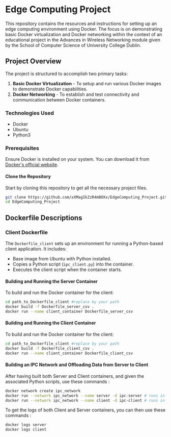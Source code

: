 # Edge Computing Project

This repository contains the resources and instructions for setting up an edge computing environment using Docker. The focus is on demonstrating basic Docker virtualization and Docker networking within the context of an educational project in the Advances in Wireless Networking module given by the School of Computer Science of University College Dublin.

## Project Overview

The project is structured to accomplish two primary tasks:
1. **Basic Docker Virtualization** - To setup and run various Docker images to demonstrate Docker capabilities.
2. **Docker Networking** - To establish and test connectivity and communication between Docker containers.

### Technologies Used
- Docker
- Ubuntu
- Python3

### Prerequisites

Ensure Docker is installed on your system. You can download it from [Docker's official website](https://www.docker.com/products/docker-desktop).



#### Clone the Repository

Start by cloning this repository to get all the necessary project files.

```bash
git clone https://github.com/xXMagIkZzR4mBOXx/EdgeComputing_Project.git
cd EdgeComputing_Project
```
## Dockerfile Descriptions

### Client Dockerfile

The `Dockerfile_client` sets up an environment for running a Python-based client application. It includes:
- Base image from Ubuntu with Python installed.
- Copies a Python script (`ipc_client.py`) into the container.
- Executes the client script when the container starts.

#### Building and Running the Server Container

To build and run the Docker container for the client:

```bash
cd path_to_Dockerfile_client #replace by your path
docker build -f Dockerfile_server_csv .
docker run --name client_container Dockerfile_server_csv
```
#### Building and Running the Client Container

To build and run the Docker container for the client:

```bash
cd path_to_Dockerfile_client #replace by your path
docker build -f Dockerfile_client_csv .
docker run --name client_container Dockerfile_client_csv
```
#### Building an IPC Network and Offloading Data from Server to Client
After having built both Server and Client containers, and given the associated Python scripts, use these commands :

```bash
docker network create ipc_network
docker run --network ipc_network --name server -d ipc-server # runs in detached mode --> logs invisible
docker run --network ipc_network --name client -d ipc-client # runs in detached mode --> logs invisible
```
To get the logs of both Client and Server containers, you can then use these commands :

```bash
docker logs server
docker logs client
```
